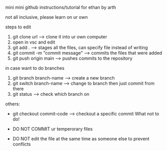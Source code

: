 mini mini github instructions/tutorial for ethan by arth

not all inclusive, please learn on ur own

steps to edit
1. git clone url --> clone it into ur own computer
2. open in vsc and edit 
3. git add . --> stages all the files, can specify file instead of writing
4. git commit -m "commit message" --> commits the files that were added
5. git push origin main --> pushes commits to the repository

in case want to do branches
1. git branch branch-name --> create a new branch
2. git switch branch-name --> change to branch then just commit from there
3. git status --> check which branch on

others:
- git checkout commit-code --> checkout a specific commit
What not to do!

- DO NOT COMMIT ur temperorary files
- DO NOT edit the file at the same time as someone else to prevent conflicts
